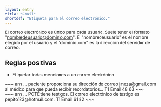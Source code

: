 ```yaml
---
layout: entry
title: "Email"
shortdef: "Etiqueta para el correo electrónico."
---
```


El correo electrónico es único para cada usuario. Suele tener el formato "nombredeusuario@dominio.com". El "nombredeusuario" es el nombre elegido por el usuario y el "dominio.com" es la dirección del servidor de correo.

## Reglas positivas

* Etiquetar todas menciones a un correo electrónico

<div class="annotation-correct" markdown="1">
~~~ ann
... paciente proporciona su dirección de correo jmeza@gmail.com al médico para que pueda recibir recordatorios...
T1 Email 48 63 
~~~
</div>

<div class="annotation-correct" markdown="1">
~~~ ann
... PCTE tiene testigos. El correo electrónico de testigo es pepito123@hotmail.com.
T1 Email 61 82 
~~~
</div>

